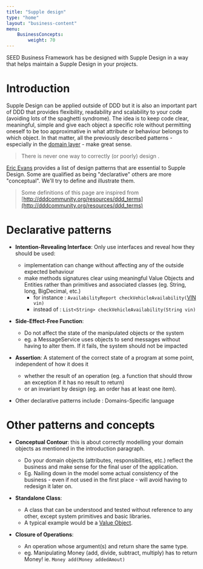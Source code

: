 ```yaml
---
title: "Supple design"
type: "home"
layout: "business-content"
menu:
    BusinessConcepts:
        weight: 70
---
```


SEED Business Framework has be designed with Supple Design in a way that helps maintain a Supple Design in your projects.

# Introduction

Supple Design can be applied outside of DDD but it is also an important part of DDD that provides flexibility, readability and scalability to your code (avoiding lots of the spaghetti syndrome). The idea is to keep code clear, meaningful, simple and give each object a specific role without permitting oneself to be too approximative in what attribute or behaviour belongs to which object. In that matter, all the previously described patterns - especially in the [domain layer](#!/business-doc/understanding-ddd/supple-design) - make great sense.

> There is never one way to correctly (or poorly) design .

[Eric Evans](#!/business-doc/understanding-ddd) provides a list of design patterns that are essential to Supple Design. Some are qualified as being "declarative" others are more "conceptual". We'll try to define and illustrate them.


> Some definitions of this page are inspired from [http://dddcommunity.org/resources/ddd_terms](http://dddcommunity.org/resources/ddd_terms)


# Declarative patterns

- **Intention-Revealing Interface**: Only use interfaces and reveal how they should be used:

	- implementation can change without affecting any of the outside expected behaviour
	- make methods signatures clear using meaningful Value Objects and Entities rather than primitives and associated classes (eg. String, long, BigDecimal, etc.)
		- for instance : `AvailabilityReport checkVehicleAvailability(`[VIN](#!/business-doc/hands-on-domain#example-2---vin)` vin)`
		- instead of : `List<String> checkVehicleAvailability(String vin)`
	
- **Side-Effect-Free Function**:  

	- Do not affect the state of the manipulated objects or the system 
	- eg. a MessageService uses objects to send messages without having to alter them. If it fails, the system should not be impacted
	
- **Assertion**: A statement of the correct state of a program at some point, independent of how it does it
	- whether the result of an operation (eg. a function that should throw an exception if it has no result to return) 
	- or an invariant by design (eg. an order has at least one item).

- Other declarative patterns include  : Domains-Specific language

# Other patterns and concepts	
	
- **Conceptual Contour**: this is about correctly modelling your domain objects as mentioned in the introduction paragraph. 

	- Do your domain objects (attributes, responsibilities, etc.) reflect the business and make sense for the final user of the application. 
	- Eg. Nailing down in the model some actual consistency of the business - even if not used in the first place - will avoid having to redesign it later on.

- **Standalone Class**: 

	- A class that can be understood and tested without reference to any other, except system primitives and basic libraries. 
	- A typical example would be a [Value Object](#!/business-doc/understanding-ddd/domain-layer#value-object).

- **Closure of Operations**: 

	- An operation whose argument(s) and return share the same type. 
	- eg. Manipulating Money (add, divide, subtract, multiply) has to return Money! ie. `Money add(Money addedAmout)`
